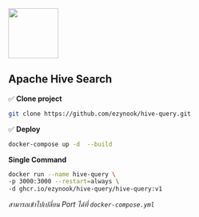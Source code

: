 <img src="https://upload.wikimedia.org/wikipedia/commons/thumb/b/bb/Apache_Hive_logo.svg/1200px-Apache_Hive_logo.svg.png" width="100"> 

## Apache Hive Search 

✅ __Clone project__
```bash
git clone https://github.com/ezynook/hive-query.git
```
✅ __Deploy__
```bash
docker-compose up -d  --build
```
__Single Command__
```bash
docker run --name hive-query \
-p 3000:3000 --restart=always \
-d ghcr.io/ezynook/hive-query/hive-query:v1
```
_สามารถเข้าไปเปลี่ยน Port ได้ที่ ```docker-compose.yml```_

